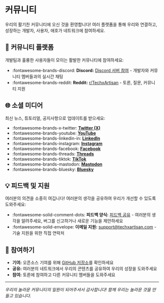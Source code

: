 # 커뮤니티

우리의 활기찬 커뮤니티에 오신 것을 환영합니다! 여러 플랫폼을 통해 우리와 연결하고, 성장하는 개발자, 사용자, 애호가 네트워크에 참여하세요.

## 💬 커뮤니티 플랫폼

개발팀과 훌륭한 사용자들이 모이는 활발한 커뮤니티에 참여하세요:

- :fontawesome-brands-discord: **Discord:** [Discord 서버 참여](/discord) - 개발자와 커뮤니티 멤버들과의 실시간 채팅
- :fontawesome-brands-reddit: **Reddit:** [r/TechxArtisan](/reddit) - 토론, 질문, 커뮤니티 지원

## 🌐 소셜 미디어

최신 뉴스, 튜토리얼, 공지사항으로 업데이트를 받으세요:

- :fontawesome-brands-x-twitter: [**Twitter (X)**](/x)
- :fontawesome-brands-youtube: [**YouTube**](/youtube)
- :fontawesome-brands-linkedin-in: [**LinkedIn**](/linkedin)
- :fontawesome-brands-instagram: [**Instagram**](/instagram)
- :fontawesome-brands-facebook: [**Facebook**](/facebook)
- :fontawesome-brands-threads: [**Threads**](/threads)
- :fontawesome-brands-tiktok: [**TikTok**](/tiktok)
- :fontawesome-brands-mastodon: [**Mastodon**](/mastodon)
- :fontawesome-brands-bluesky: [**Bluesky**](/bluesky)

## 💡 피드백 및 지원

여러분의 의견을 소중히 여깁니다! 여러분의 생각을 공유하여 우리가 개선할 수 있도록 도와주세요:

- :fontawesome-solid-comment-dots: **피드백 양식:** [피드백 공유](/feedback) - 여러분의 생각을 알려주세요, 버그를 신고하거나 새로운 기능을 제안하세요
- :fontawesome-solid-envelope: **이메일 지원:** [support@techxartisan.com](mailto:support@techxartisan.com) - 기술 지원을 위한 직접 연락처

## 🤝 참여하기

- **기여:** 오픈소스 기여를 위해 [GitHub 저장소](https://github.com/techxartisan)를 확인하세요
- **공유:** 여러분의 네트워크에서 우리의 콘텐츠를 공유하여 우리의 성장을 도와주세요
- **참여:** 토론에 참여하고 다른 커뮤니티 멤버들을 도와주세요

---

*우리의 놀라운 커뮤니티의 일원이 되어주셔서 감사합니다! 함께 우리는 놀라운 것을 만들고 있습니다.*
